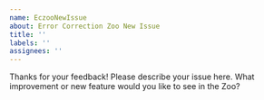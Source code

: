 ```yaml
---
name: EczooNewIssue
about: Error Correction Zoo New Issue
title: ''
labels: ''
assignees: ''
---
```


Thanks for your feedback! Please describe your issue here. What improvement or new feature would you like to see in the Zoo?
